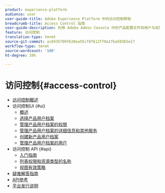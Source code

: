 ```yaml
---
product: experience-platform
audience: user
user-guide-title: Adobe Experience Platform 中的访问控制帮助
breadcrumb-title: Access Control 指南
user-guide-description: 利用 Adobe Admin Console 中的产品配置文件将用户与权限和沙盒关联起来。
feature: 访问控制
translation-type: tm+mt
source-git-commit: ac6935f09f620ea55cf8f612ff0a1fba503b5e17
workflow-type: tm+mt
source-wordcount: '100'
ht-degree: 38%

---
```



# 访问控制{#access-control}

* [访问控制概述](home.md)
* 访问控制UI {#ui}
   * [概述](ui/overview.md)
   * [选择产品用户档案](ui/browse.md)
   * [管理产品用户档案的权限](ui/permissions.md)
   * [管理产品用户档案的详细信息和其他服务](ui/details-and-services.md)
   * [创建新产品用户档案](ui/create-profile.md)
   * [管理产品用户档案的用户](ui/users.md)
* 访问控制 API {#api}
   * [入门指南](api/getting-started.md)
   * [列表权限和资源类型的名称](api/permissions-and-resource-types.md)
   * [视图有效策略](api/effective-policies.md)
* [疑难解答指南](troubleshooting-guide.md)
* [API参考](https://www.adobe.io/apis/experienceplatform/home/api-reference.html#!acpdr/swagger-specs/access-control.yaml)
* [平台发行说明](https://www.adobe.com/go/platform-release-notes-en)